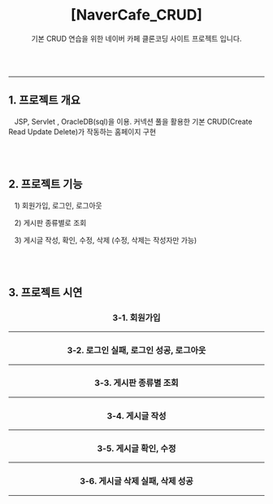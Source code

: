 <div align=center>
  <h1>[NaverCafe_CRUD]</h1>
</div>
<div align=center>
  기본 CRUD 연습을 위한 네이버 카페 클론코딩 사이트 프로젝트 입니다.
</div>
<br><br><br>
<hr>

<h2>1. 프로젝트 개요</h2>
<p>&nbsp;&nbsp;&nbsp;JSP, Servlet , OracleDB(sql)을 이용. 커넥션 풀을 활용한 기본 CRUD(Create Read Update Delete)가 작동하는 홈페이지 구현</p>
<br><br>
<h2>2. 프로젝트 기능</h2>
<p>&nbsp;&nbsp;&nbsp;1) 회원가입, 로그인, 로그아웃</p>
<p>&nbsp;&nbsp;&nbsp;2) 게시판 종류별로 조회</p>
<p>&nbsp;&nbsp;&nbsp;3) 게시글 작성, 확인, 수정, 삭제 (수정, 삭제는 작성자만 가능)</p>
<br><br>
<h2>3. 프로젝트 시연</h2>
<div align=center>
    <h3>3-1. 회원가입</h3>
    <hr>
    <h3>3-2. 로그인 실패, 로그인 성공, 로그아웃</h3>
    <hr>
    <h3>3-3. 게시판 종류별 조회</h3>
    <hr>
    <h3>3-4. 게시글 작성</h3>
    <hr>
    <h3>3-5. 게시글 확인, 수정</h3>
    <hr>
    <h3>3-6. 게시글 삭제 실패, 삭제 성공</h3>
    <hr>
</div>
